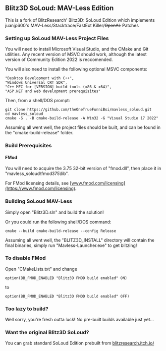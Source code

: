 ## Blitz3D SoLoud: MAV-Less Edition

This is a fork of BlitzResearch' Blitz3D: SoLoud Edition which implements juanjp600's MAV-Less/Stacktrace/FastExt Killer/~~OpenAL~~ Patches

### Setting up SoLoud MAV-Less Project Files

You will need to install Microsoft Visual Studio, and the CMake and Git utilities. Any recent version of MSVC should work, although the latest version of Community Edition 2022 is reccomended.

You will also need to install the following optional MSVC components:
``` shell
"Desktop Development with C++",
"Windows Universal CRT SDK",
"C++ MFC for [VERSION] build tools (x86 & x64)",
"ASP.NET and web development prerequisites"
```

Then, from a shell/DOS prompt:

``` shell
git clone https://github.com/theOneTrueFunniBoi/mavless_soloud.git
cd mavless_soloud
cmake -S . -B cmake-build-release -A Win32 -G "Visual Studio 17 2022"
```

Assuming all went well, the project files should be built, and can be found in the "cmake-build-release" folder.

### Build Prerequisites

#### FMod

You will need to acquire the 3.75 32-bit version of "fmod.dll", then place it in "mavless_soloud\fmod375\lib".

For FMod licensing details, see [www.fmod.com/licensing](https://www.fmod.com/licensing).

### Building SoLoud MAV-Less

Simply open "Blitz3D.sln" and build the solution!

Or you could run the following shell/DOS command:
``` shell
cmake --build cmake-build-release --config Release
```

Assuming all went well, the "BLITZ3D_INSTALL" directory will contain the final binaries, simply run "Mavless-Launcher.exe" to get blitzing!

### To disable FMod
Open "CMakeLists.txt"
and change
``` shell
option(BB_FMOD_ENABLED "Blitz3D FMOD build enabled" ON)
```
to
``` shell
option(BB_FMOD_ENABLED "Blitz3D FMOD build enabled" OFF)
```

### Too lazy to build?

Well sorry, you're fresh outta luck! No pre-built builds available just yet...

### Want the original Blitz3D SoLoud?

You can grab standard SoLoud Edition prebuilt from [blitzresearch.itch.io/](https://blitzresearch.itch.io/)
